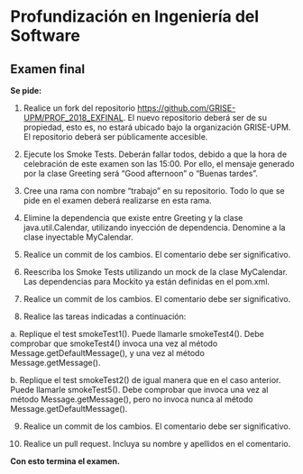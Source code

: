 # Profundización en Ingeniería del Software
## Examen final

**Se pide:**

1. Realice un fork del repositorio https://github.com/GRISE-UPM/PROF_2018_EXFINAL. El nuevo repositorio deberá ser de su propiedad, esto es, no estará ubicado bajo la organización GRISE-UPM. El repositorio deberá ser públicamente accesible.

2. Ejecute los Smoke Tests. Deberán fallar todos, debido a que la hora de celebración de este examen son las 15:00. Por ello, el mensaje generado por la clase Greeting será “Good afternoon” o “Buenas tardes”.

3. Cree una rama con nombre “trabajo” en su repositorio. Todo lo que se pide en el examen deberá realizarse en esta rama.

4. Elimine la dependencia que existe entre Greeting y la clase java.util.Calendar, utilizando inyección de dependencia. Denomine a la clase inyectable MyCalendar.

5. Realice un commit de los cambios. El comentario debe ser significativo.

6. Reescriba los Smoke Tests utilizando un mock de la clase MyCalendar. Las dependencias para Mockito ya están definidas en el pom.xml. 

7. Realice un commit de los cambios. El comentario debe ser significativo.

8. Realice las tareas indicadas a continuación:

  a. Replique el test smokeTest1(). Puede llamarle smokeTest4(). Debe comprobar que smokeTest4() invoca una vez al método Message.getDefaultMessage(), y una vez al método Message.getMessage().

  b. Replique el test smokeTest2() de igual manera que en el caso anterior. Puede llamarle smokeTest5(). Debe comprobar que invoca una vez al método Message.getMessage(), pero no invoca nunca al método Message.getDefaultMessage().

9. Realice un commit de los cambios. El comentario debe ser significativo.

10. Realice un pull request. Incluya su nombre y apellidos en el comentario.

**Con esto termina el examen.**
